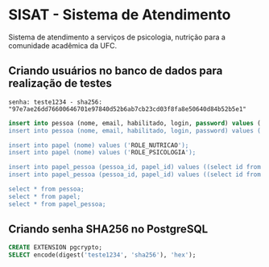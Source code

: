 # SISAT - Sistema de Atendimento
Sistema de atendimento a serviços de psicologia, nutrição para a comunidade acadêmica da UFC.

## Criando usuários no banco de dados para realização de testes
```
senha: teste1234 - sha256: "97e7ae26dd76600646701e97840d52b6ab7cb23cd03f8fa8e50640d84b52b5e1"
````

```sql
insert into pessoa (nome, email, habilitado, login, password) values ('Usuário Nutrição', nutri@ufc.br', true, 'nutri', '97e7ae26dd76600646701e97840d52b6ab7cb23cd03f8fa8e50640d84b52b5e1');
insert into pessoa (nome, email, habilitado, login, password) values ('Usuário Psicologia', 'psico@ufc.br', true, 'psico', '97e7ae26dd76600646701e97840d52b6ab7cb23cd03f8fa8e50640d84b52b5e1');

insert into papel (nome) values ('ROLE_NUTRICAO');
insert into papel (nome) values ('ROLE_PSICOLOGIA');

insert into papel_pessoa (pessoa_id, papel_id) values ((select id from pessoa where login='nutri' limit 1),(select id from papel where nome='ROLE_NUTRICAO' limit 1));
insert into papel_pessoa (pessoa_id, papel_id) values ((select id from pessoa where login='psico' limit 1),(select id from papel where nome='ROLE_PSICOLOGIA' limit 1));

select * from pessoa;
select * from papel;
select * from papel_pessoa;
```

## Criando senha SHA256 no PostgreSQL
```sql
CREATE EXTENSION pgcrypto;
SELECT encode(digest('teste1234', 'sha256'), 'hex');
```
